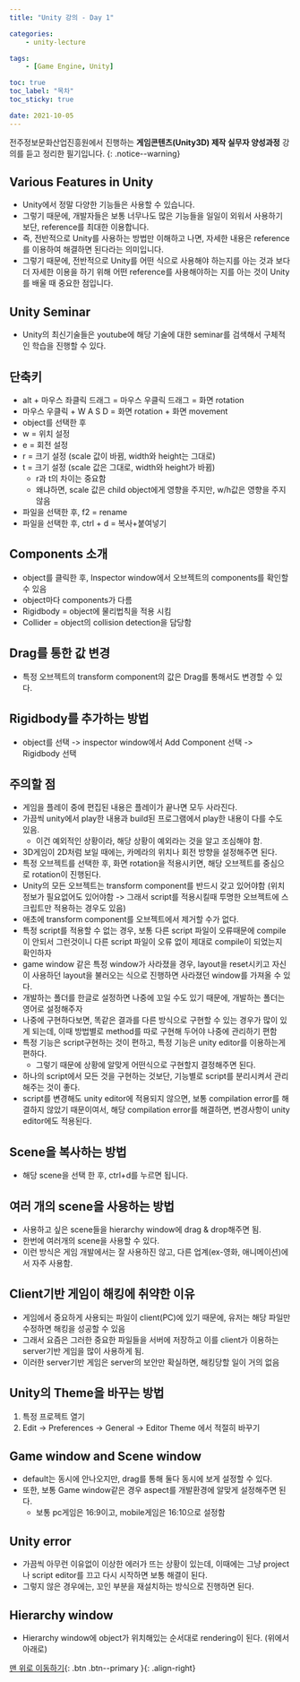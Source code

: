 ```yaml
---
title: "Unity 강의 - Day 1"

categories:
    - unity-lecture

tags:
    - [Game Engine, Unity]

toc: true
toc_label: "목차"
toc_sticky: true

date: 2021-10-05
---
```


전주정보문화산업진흥원에서 진행하는 **게임콘텐츠(Unity3D) 제작 실무자 양성과정** 강의를 듣고 정리한 필기입니다.
{: .notice--warning}

## Various Features in Unity
- Unity에서 정말 다양한 기능들은 사용할 수 있습니다.
- 그렇기 때문에, 개발자들은 보통 너무나도 많은 기능들을 일일이 외워서 사용하기 보단, reference를 최대한 이용합니다.
- 즉, 전반적으로 Unity를 사용하는 방법만 이해하고 나면, 자세한 내용은 reference를 이용하여 해결하면 된다라는 의미입니다.
- 그렇기 때문에, 전반적으로 Unity를 어떤 식으로 사용해야 하는지를 아는 것과 보다 더 자세한 이용을 하기 위해 어떤 reference를 사용해야하는 지를 아는 것이 Unity를 배울 때 중요한 점입니다.

## Unity Seminar
- Unity의 최신기술들은 youtube에 해당 기술에 대한 seminar를 검색해서 구체적인 학습을 진행할 수 있다.

## 단축키
- alt + 마우스 좌클릭 드래그 = 마우스 우클릭 드래그 = 화면 rotation
- 마우스 우클릭 + W A S D = 화면 rotation + 화면 movement
- object를 선택한 후
- w = 위치 설정
- e = 회전 설정
- r = 크기 설정 (scale 값이 바뀜, width와 height는 그대로)
- t = 크기 설정 (scale 값은 그대로, width와 height가 바뀜)
    - r과 t의 차이는 중요함
    - 왜냐하면, scale 값은 child object에게 영향을 주지만, w/h값은 영향을 주지 않음
- 파일을 선택한 후, f2 = rename
- 파일을 선택한 후, ctrl + d = 복사+붙여넣기

## Components 소개
- object를 클릭한 후, Inspector window에서 오브젝트의 components를 확인할 수 있음
- object마다 components가 다름
- Rigidbody = object에 물리법칙을 적용 시킴
- Collider = object의 collision detection을 담당함

## Drag를 통한 값 변경
- 특정 오브젝트의 transform component의 값은 Drag를 통해서도 변경할 수 있다.

## Rigidbody를 추가하는 방법
- object를 선택 -> inspector window에서 Add Component 선택 -> Rigidbody 선택

## 주의할 점
- 게임을 플레이 중에 편집된 내용은 플레이가 끝나면 모두 사라진다.
- 가끔씩 unity에서 play한 내용과 build된 프로그램에서 play한 내용이 다를 수도 있음.
    - 이건 예외적인 상황이라, 해당 상황이 예외라는 것을 알고 조심해야 함.
- 3D게임이 2D처럼 보일 때에는, 카메라의 위치나 회전 방향을 설정해주면 된다.
- 특정 오브젝트를 선택한 후, 화면 rotation을 적용시키면, 해당 오브젝트를 중심으로 rotation이 진행된다.
- Unity의 모든 오브젝트는 transform component를 반드시 갖고 있어야함 (위치정보가 필요없어도 있어야함 -> 그래서 script를 적용시킬때 투명한 오브젝트에 스크립트만 적용하는 경우도 있음)
- 애초에 transform component를 오브젝트에서 제거할 수가 없다.
- 특정 script를 적용할 수 없는 경우, 보통 다른 script 파일이 오류때문에 compile이 안되서 그런것이니 다른 script 파일이 오류 없이 제대로 compile이 되었는지 확인하자
- game window 같은 특정 window가 사라졌을 경우, layout을 reset시키고 자신이 사용하던 layout을 불러오는 식으로 진행하면 사라졌던 window를 가져올 수 있다.
- 개발하는 폴더를 한글로 설정하면 나중에 꼬일 수도 있기 때문에, 개발하는 폴더는 영어로 설정해주자
- 나중에 구현하다보면, 똑같은 결과를 다른 방식으로 구현할 수 있는 경우가 많이 있게 되는데, 이때 방법별로 method를 따로 구현해 두어야 나중에 관리하기 편함
- 특정 기능은 script구현하는 것이 편하고, 특정 기능은 unity editor를 이용하는게 편하다.
    - 그렇기 때문에 상황에 알맞게 어떤식으로 구현할지 결정해주면 된다.
- 하나의 script에서 모든 것을 구현하는 것보단, 기능별로 script를 분리시켜서 관리해주는 것이 좋다.
- script를 변경해도 unity editor에 적용되지 않으면, 보통 compilation error를 해결하지 않았기 때문이여서, 해당 compilation error를 해결하면, 변경사항이 unity editor에도 적용된다.

## Scene을 복사하는 방법
- 해당 scene을 선택 한 후, ctrl+d를 누르면 됩니다.

## 여러 개의 scene을 사용하는 방법
- 사용하고 싶은 scene들을 hierarchy window에 drag & drop해주면 됨.
- 한번에 여러개의 scene을 사용할 수 있다.
- 이런 방식은 게임 개발에서는 잘 사용하진 않고, 다른 업계(ex-영화, 애니메이션)에서 자주 사용함.

## Client기반 게임이 해킹에 취약한 이유
- 게임에서 중요하게 사용되는 파일이 client(PC)에 있기 때문에, 유저는 해당 파일만 수정하면 해킹을 성공할 수 있음
- 그래서 요즘은 그러한 중요한 파일들을 서버에 저장하고 이를 client가 이용하는 server기반 게임을 많이 사용하게 됨.
- 이러한 server기반 게임은 server의 보안만 확실하면, 해킹당할 일이 거의 없음

## Unity의 Theme을 바꾸는 방법
1. 특정 프로젝트 열기
2. Edit -> Preferences -> General -> Editor Theme 에서 적절히 바꾸기

## Game window and Scene window
- default는 동시에 안나오지만, drag를 통해 둘다 동시에 보게 설정할 수 있다.
- 또한, 보통 Game window같은 경우 aspect를 개발환경에 알맞게 설정해주면 된다.
    - 보통 pc게임은 16:9이고, mobile게임은 16:10으로 설정함

## Unity error
- 가끔씩 아무런 이유없이 이상한 에러가 뜨는 상황이 있는데, 이때에는 그냥 project나 script editor를 끄고 다시 시작하면 보통 해결이 된다.
- 그렇지 않은 경우에는, 꼬인 부분을 재설치하는 방식으로 진행하면 된다.

## Hierarchy window
- Hierarchy window에 object가 위치해있는 순서대로 rendering이 된다. (위에서 아래로)

[맨 위로 이동하기](#){: .btn .btn--primary }{: .align-right}